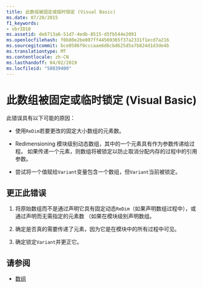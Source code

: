 ```yaml
---
title: 此数组被固定或临时锁定 (Visual Basic)
ms.date: 07/20/2015
f1_keywords:
- vbrID10
ms.assetid: de6713a6-51d7-4edb-8515-d5fb544e2091
ms.openlocfilehash: f0b80e2be007ff44569365f37a2331f1ecd7a216
ms.sourcegitcommit: bce0586f0cccaae6d6cbd625d5a7b824d1d3de4b
ms.translationtype: MT
ms.contentlocale: zh-CN
ms.lasthandoff: 04/02/2019
ms.locfileid: "58839400"
---
```

# <a name="this-array-is-fixed-or-temporarily-locked-visual-basic"></a>此数组被固定或临时锁定 (Visual Basic)
此错误具有以下可能的原因：  
  
-   使用`ReDim`若要更改的固定大小数组的元素数。  
  
-   Redimensioning 模块级别动态数组，其中的一个元素具有作为参数传递给过程。 如果传递一个元素，则数组将被锁定以防止取消分配内存的过程中的引用参数。  
  
-   尝试将一个值赋给`Variant`变量包含一个数组，但`Variant`当前被锁定。  
  
## <a name="to-correct-this-error"></a>更正此错误  
  
1.  将原始数组而不是通过声明它具有固定动态`ReDim`（如果声明数组过程中），或通过声明而无需指定的元素数 （如果在模块级别声明数组。  
  
2.  确定是否真的需要传递了元素，因为它是在模块中的所有过程中可见。  
  
3.  确定锁定`Variant`并更正它。  
  
## <a name="see-also"></a>请参阅

- [数组](../../../visual-basic/programming-guide/language-features/arrays/index.md)
